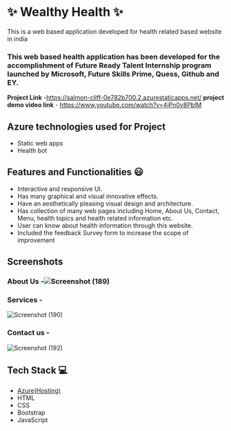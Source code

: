 # ✨  Wealthy Health ✨

This is a web based application developed for health related based website in india

### This web based health application has been developed for the accomplishment of Future Ready Talent Internship program launched by Microsoft, Future Skills Prime, Quess, Github and EY.


**Project Link** -https://salmon-cliff-0e782b700.2.azurestaticapps.net/
**project demo video link** - https://www.youtube.com/watch?v=4jPn0v8PblM

## Azure technologies used for Project

- Static web apps
- Health bot

## Features and Functionalities 😃

- Interactive and responsive UI.
- Has many graphical and visual innovative effects.
- Have an aesthetically pleasing visual design and architecture.
- Has collection of many web pages including Home, About Us, Contact, Menu, health topics and health related information etc.
- User can know about health information through this website.
- Included the feedback Survey form to increase the scope of improvement 

## Screenshots




   

### About Us -![Screenshot (189)](https://user-images.githubusercontent.com/113702190/209100230-fa41c89e-c6f2-45c2-8ca1-e87a64c0993a.png)





### Services -


![Screenshot (190)](https://user-images.githubusercontent.com/113702190/209100368-51ac787b-5ea2-480b-8a5a-3e7c8767d26a.png)



### Contact us -


![Screenshot (192)](https://user-images.githubusercontent.com/113702190/209100822-083b125a-66a1-4a83-af78-4b201c133ce2.png)



## Tech Stack 💻

- [Azure(Hosting)](https://azure.microsoft.com/en-in/features/azure-portal/)
- HTML
- CSS
- Bootstrap
- JavaScript
